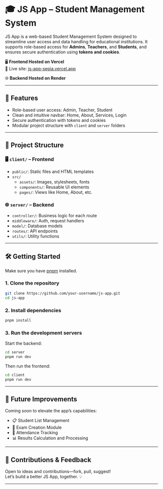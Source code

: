 

# 🎓 JS App – Student Management System

JS App is a web-based Student Management System designed to streamline user access and data handling for educational institutions. It supports role-based access for **Admins**, **Teachers**, and **Students**, and ensures secure authentication using **tokens and cookies**.

🖥️ **Frontend Hosted on Vercel**  
🔗 Live site: [js-app-sepia.vercel.app](https://js-app-sepia.vercel.app/)  

🌐 **Backend Hosted on Render**

---

## 🚀 Features

- Role-based user access: Admin, Teacher, Student
- Clean and intuitive navbar: Home, About, Services, Login
- Secure authentication with tokens and cookies
- Modular project structure with `client` and `server` folders

---

## 📁 Project Structure

### 🖥️ `client/` – Frontend

- `public/`: Static files and HTML templates
- `src/`
  - `assets/`: Images, stylesheets, fonts
  - `components/`: Reusable UI elements
  - `pages/`: Views like Home, About, etc.

### 🌐 `server/` – Backend

- `controller/`: Business logic for each route
- `middleware/`: Auth, request handlers
- `model/`: Database models
- `routes/`: API endpoints
- `utils/`: Utility functions

---

## 🛠️ Getting Started

Make sure you have [pnpm](https://pnpm.io/) installed.

### 1. Clone the repository

```bash
git clone https://github.com/your-username/js-app.git
cd js-app
```

### 2. Install dependencies

```bash
pnpm install
```

### 3. Run the development servers

Start the backend:

```bash
cd server
pnpm run dev
```

Then run the frontend:

```bash
cd client
pnpm run dev
```

---

## 🌱 Future Improvements

Coming soon to elevate the app’s capabilities:

- 📋 Student List Management
- 📝 Exam Creation Module
- 📆 Attendance Tracking
- 📊 Results Calculation and Processing

---

## 💬 Contributions & Feedback

Open to ideas and contributions—fork, pull, suggest!  
Let’s build a better JS App, together. 💡

---

